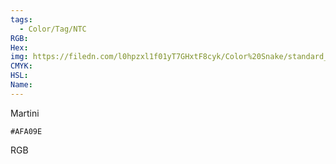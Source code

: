 ```yaml
---
tags:
  - Color/Tag/NTC
RGB:
Hex:
img: https://filedn.com/l0hpzxl1f01yT7GHxtF8cyk/Color%20Snake/standard_csv_to_svg//AFA09E.svg
CMYK:
HSL:
Name:
---
```

Martini
```palette
#AFA09E
```
RGB
